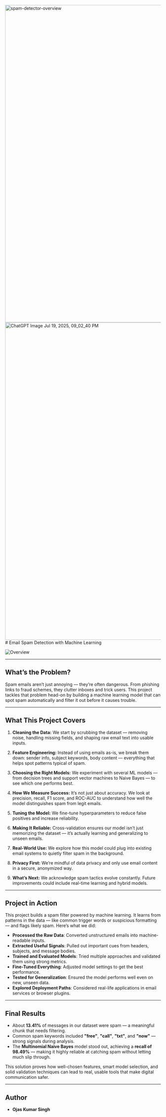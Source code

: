 <img width="1536" height="1024" alt="spam-detector-overview" src="https://github.com/user-attachments/assets/63352a01-ea9b-4be0-bccf-2cf125aeb1c2" /><img width="1536" height="1024" alt="ChatGPT Image Jul 19, 2025, 09_02_40 PM" src="https://github.com/user-attachments/assets/6ba92e1e-ddc4-4d4a-95f8-8e0ad88e5ff8" /># Email Spam Detection with Machine Learning


![Overview]()

---

## What’s the Problem?

Spam emails aren’t just annoying — they’re often dangerous. From phishing links to fraud schemes, they clutter inboxes and trick users. This project tackles that problem head-on by building a machine learning model that can spot spam automatically and filter it out before it causes trouble.

---

## What This Project Covers

1. **Cleaning the Data:** We start by scrubbing the dataset — removing noise, handling missing fields, and shaping raw email text into usable inputs.

2. **Feature Engineering:** Instead of using emails as-is, we break them down: sender info, subject keywords, body content — everything that helps spot patterns typical of spam.

3. **Choosing the Right Models:** We experiment with several ML models — from decision trees and support vector machines to Naive Bayes — to see which one performs best.

4. **How We Measure Success:** It’s not just about accuracy. We look at precision, recall, F1 score, and ROC-AUC to understand how well the model distinguishes spam from legit emails.

5. **Tuning the Model:** We fine-tune hyperparameters to reduce false positives and increase reliability.

6. **Making It Reliable:** Cross-validation ensures our model isn’t just memorizing the dataset — it’s actually learning and generalizing to unseen emails.

7. **Real-World Use:** We explore how this model could plug into existing email systems to quietly filter spam in the background.

8. **Privacy First:** We’re mindful of data privacy and only use email content in a secure, anonymized way.

9. **What’s Next:** We acknowledge spam tactics evolve constantly. Future improvements could include real-time learning and hybrid models.

---

## Project in Action

This project builds a spam filter powered by machine learning. It learns from patterns in the data — like common trigger words or suspicious formatting — and flags likely spam. Here’s what we did:

- **Processed the Raw Data**: Converted unstructured emails into machine-readable inputs.
- **Extracted Useful Signals**: Pulled out important cues from headers, subjects, and message bodies.
- **Trained and Evaluated Models**: Tried multiple approaches and validated them using strong metrics.
- **Fine-Tuned Everything**: Adjusted model settings to get the best performance.
- **Tested for Generalization**: Ensured the model performs well even on new, unseen data.
- **Explored Deployment Paths**: Considered real-life applications in email services or browser plugins.

---

## Final Results

- About **13.41%** of messages in our dataset were spam — a meaningful chunk that needs filtering.
- Common spam keywords included **"free"**, **"call"**, **"txt"**, and **"now"** — strong signals during analysis.
- The **Multinomial Naive Bayes** model stood out, achieving a **recall of 98.49%** — making it highly reliable at catching spam without letting much slip through.

This solution proves how well-chosen features, smart model selection, and solid validation techniques can lead to real, usable tools that make digital communication safer.

---

## Author

- **Ojas Kumar Singh**
